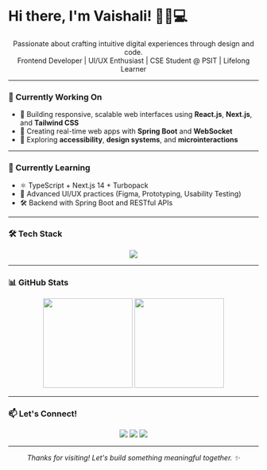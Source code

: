 <h1 align="left"><strong>Hi there, I'm Vaishali! 👋🎨💻</strong></strong></h1>

<p align="center">
Passionate about crafting intuitive digital experiences through design and code.<br>
Frontend Developer | UI/UX Enthusiast | CSE Student @ PSIT | Lifelong Learner
</p>

---

### 🔭 Currently Working On

- 🔹 Building responsive, scalable web interfaces using **React.js**, **Next.js**, and **Tailwind CSS**
- 🔹 Creating real-time web apps with **Spring Boot** and **WebSocket**
- 🔹 Exploring **accessibility**, **design systems**, and **microinteractions**

---

### 🌱 Currently Learning

- ⚛️ TypeScript + Next.js 14 + Turbopack
- 🧠 Advanced UI/UX practices (Figma, Prototyping, Usability Testing)
- 🛠 Backend with Spring Boot and RESTful APIs

---

### 🛠️ Tech Stack

<div align="center">
  <img src="https://skillicons.dev/icons?i=html,css,js,ts,react,nextjs,nodejs,java,py,cpp,spring,tailwind,bootstrap,mysql,postgres,firebase,git,github,vscode,figma,flask" />
</div>

---

### 📊 GitHub Stats

<div align="center">
  <img src="https://github-readme-stats.vercel.app/api?username=vsngh&show_icons=true&theme=github_dark&hide_border=true&count_private=true" height="180" />
  <img src="https://github-readme-streak-stats.herokuapp.com/?user=vsngh&theme=github-dark&hide_border=true" height="180" />
</div>

---

### 📫 Let's Connect!

<p align="center">
  <a href="mailto:vaishalisinghp004@gmail.com"><img src="https://img.shields.io/badge/Email-D14836?style=for-the-badge&logo=gmail&logoColor=white"/></a>
  <a href="https://www.linkedin.com/in/vsngh"><img src="https://img.shields.io/badge/LinkedIn-blue?style=for-the-badge&logo=linkedin&logoColor=white"/></a>
  <a href="https://github.com/vsngh"><img src="https://img.shields.io/badge/GitHub-181717?style=for-the-badge&logo=github&logoColor=white"/></a>
</p>

---

<p align="center"><i>Thanks for visiting! Let's build something meaningful together. ✨</i></p>
